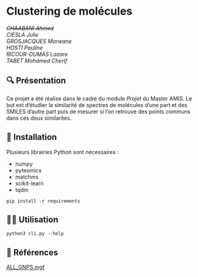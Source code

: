 # Clustering de molécules

*~~CHAABANI Ahmed~~*  
*CIESLA Julie*  
*GROSJACQUES Marwane*  
*HOSTI Pauline*  
*RICOUR-DUMAS Lazare*  
*TABET Mohamed Cherif*  

## :mag: Présentation

Ce projet a été réalise dans le cadre du module _Projet_ du Master AMIS. Le but est d’étudier la similarité de spectres de molécules d’une part et des SMILES d’autre part puis
de mesurer si l’on retrouve des points communs dans ces deux similarités.

## :hammer: Installation

Plusieurs librairies Python sont nécessaires :
* numpy
* pyteomics
* matchms
* scikit-learn
* tqdm

`pip install -r requirements`

## :technologist: Utilisation

`python3 cli.py --help`

## :link: Références

[ALL_GNPS.mgf](https://zenodo.org/records/11193898)
